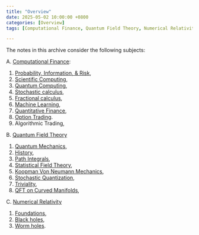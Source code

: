 ```yaml
---
title: "Overview"
date: 2025-05-02 10:00:00 +0800
categories: [Overview]
tags: [Computational Finance, Quantum Field Theory, Numerical Relativity]

---
```



The notes in this archive consider the following subjects:


A. [Computational Finance](https://en.wikipedia.org/wiki/Computational_finance):
1. [Probability, Information, & Risk](https://aeschylusofeleusis.github.io/posts/ProbabilityInformationRisk/),
2. [Scientific Computing](https://aeschylusofeleusis.github.io/posts/ScientificComputing/), 
3. [Quantum Computing](https://aeschylusofeleusis.github.io/posts/QuantumComputing/), 
4. [Stochastic calculus](https://aeschylusofeleusis.github.io/posts/StochasticCalculus/), 
5. [Fractional calculus](https://aeschylusofeleusis.github.io/posts/FractionalCalculus/),
6. [Machine Learning](https://aeschylusofeleusis.github.io/posts/MachineLearning/),
7. [Quantitative Finance](https://aeschylusofeleusis.github.io/posts/QuantitativeFinance/), 
8. [Option Trading](https://aeschylusofeleusis.github.io/posts/OptionTrading/).
9.  Algorithmic Trading,
   

B. [Quantum Field Theory](https://en.wikipedia.org/wiki/Quantum_field_theory)
1. [Quantum Mechanics](https://aeschylusofeleusis.github.io/posts/Foundations-Quantum-Mechanics/),
2. [History](https://aeschylusofeleusis.github.io/posts/History/),
3. [Path Integrals](https://aeschylusofeleusis.github.io/posts/PathIntegrals/), 
4. [Statistical Field Theory](https://aeschylusofeleusis.github.io/posts/NonequilibriumQFT/), 
5. [Koopman Von Neumann Mechanics](https://aeschylusofeleusis.github.io/posts/KoopmanVonNeumann/),   
6. [Stochastic Quantization](https://aeschylusofeleusis.github.io/posts/StochasticQuantization/), 
7. [Triviality](https://aeschylusofeleusis.github.io/posts/Triviality/), 
8. [QFT on Curved Manifolds](https://aeschylusofeleusis.github.io/posts/QFTCurvedspacetime/),


C. [Numerical Relativity](https://en.wikipedia.org/wiki/Numerical_relativity)
1. [Foundations](https://aeschylusofeleusis.github.io/posts/NumericalRelativity/), 
2. [Black holes](https://aeschylusofeleusis.github.io/posts/Blackholes/), 
3. [Worm holes](https://aeschylusofeleusis.github.io/posts/Wormholes/).